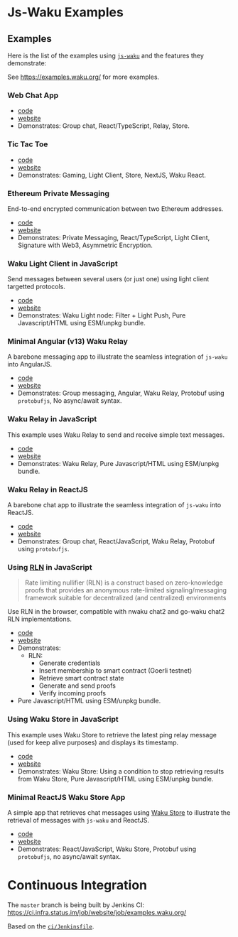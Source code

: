 # Js-Waku Examples

## Examples

Here is the list of the examples using [`js-waku`](https://www.npmjs.com/package/js-waku) and the features they demonstrate: 

See https://examples.waku.org/ for more examples.

### Web Chat App

- [code](examples/web-chat)
- [website](https://examples.waku.org/web-chat)
- Demonstrates: Group chat, React/TypeScript, Relay, Store.

### Tic Tac Toe

- [code](examples/tictactoe)
- [website](https://examples.waku.org/tictactoe)
- Demonstrates: Gaming, Light Client, Store, NextJS, Waku React.

### Ethereum Private Messaging

End-to-end encrypted communication between two Ethereum addresses.

- [code](examples/eth-pm)
- [website](https://examples.waku.org/eth-pm)
- Demonstrates: Private Messaging, React/TypeScript, Light Client, Signature with Web3, Asymmetric Encryption.

### Waku Light Client in JavaScript

Send messages between several users (or just one) using light client targetted protocols.

- [code](examples/light-js)
- [website](https://examples.waku.org/light-js)
- Demonstrates: Waku Light node: Filter + Light Push, Pure Javascript/HTML using ESM/unpkg bundle.

### Minimal Angular (v13) Waku Relay

A barebone messaging app to illustrate the seamless integration of `js-waku` into AngularJS.

- [code](examples/relay-angular-chat)
- [website](https://examples.waku.org/relay-angular-chat)
- Demonstrates: Group messaging, Angular, Waku Relay, Protobuf using `protobufjs`, No async/await syntax.

### Waku Relay in JavaScript

This example uses Waku Relay to send and receive simple text messages.

- [code](examples/relay-js)
- [website](https://examples.waku.org/relay-js)
- Demonstrates: Waku Relay, Pure Javascript/HTML using ESM/unpkg bundle.

### Waku Relay in ReactJS

A barebone chat app to illustrate the seamless integration of `js-waku` into ReactJS.

- [code](examples/relay-reactjs-chat)
- [website](https://examples.waku.org/relay-reactjs-chat)
- Demonstrates: Group chat, React/JavaScript, Waku Relay, Protobuf using `protobufjs`.

### Using [RLN](https://rfc.vac.dev/spec/32/) in JavaScript

> Rate limiting nullifier (RLN) is a construct based on zero-knowledge proofs
> that provides an anonymous rate-limited signaling/messaging framework
> suitable for decentralized (and centralized) environments

Use RLN in the browser, compatible with nwaku chat2 and go-waku chat2 RLN implementations.

- [code](examples/rln-js)
- [website](https://examples.waku.org/rln-js)
- Demonstrates: 
  - RLN:
    - Generate credentials
    - Insert membership to smart contract (Goerli testnet)
    - Retrieve smart contract state
    - Generate and send proofs
    - Verify incoming proofs
- Pure Javascript/HTML using ESM/unpkg bundle.

### Using Waku Store in JavaScript

This example uses Waku Store to retrieve the latest ping relay message (used for keep alive purposes) and displays its timestamp.

- [code](examples/store-js)
- [website](https://examples.waku.org/store-js)
- Demonstrates: Waku Store: Using a condition to stop retrieving results from Waku Store, Pure Javascript/HTML using ESM/unpkg bundle.

### Minimal ReactJS Waku Store App

A simple app that retrieves chat messages using [Waku Store](https://docs.waku.org/overview/concepts/protocols#store) to illustrate the retrieval of messages with `js-waku` and ReactJS.

- [code](examples/store-reactjs-chat)
- [website](https://examples.waku.org/store-reactjs-chat)
- Demonstrates: React/JavaScript, Waku Store, Protobuf using `protobufjs`, no async/await syntax.

# Continuous Integration

The `master` branch is being built by Jenkins CI:
https://ci.infra.status.im/job/website/job/examples.waku.org/

Based on the [`ci/Jenkinsfile`](./ci/Jenkinsfile).

